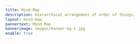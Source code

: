 ```yaml
---
title: Mind-Map
description: Hierarchical arrangement of order of things.
layout: mind-map
bannertext: Mind Map
bannerimage: images/banner-bg-1.jpg
enable: true
---
```

